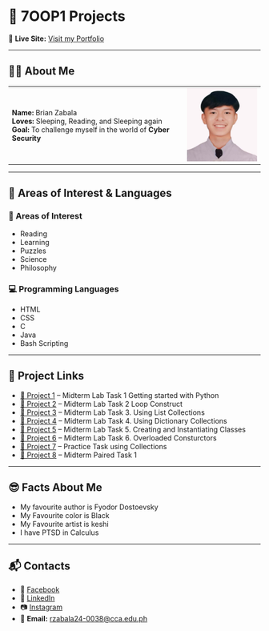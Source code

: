 # 🚀 7OOP1 Projects  

🔗 **Live Site:** [Visit my Portfolio](https://rzabala24-0038-a11y.github.io/7OOP1Projects/)  

---

## 👨‍💻 About Me

| | |
|:--|--:|
| **Name:** Brian Zabala<br>**Loves:** Sleeping, Reading, and Sleeping again<br>**Goal:** To challenge myself in the world of **Cyber Security** | <img src="assets/img/profile.jpeg" alt="Brian Zabala" width="160"> |
---

## 🎯 Areas of Interest & Languages  

### 🔐 Areas of Interest  
- Reading
- Learning
- Puzzles
- Science
- Philosophy 

### 💻 Programming Languages  
- HTML  
- CSS  
- C  
- Java  
- Bash Scripting  

---

## 📂 Project Links  
- [🔗 Project 1](projects/LabActivity1_Zabala.pdf) – Midterm Lab Task 1 Getting started with Python
- [🔗 Project 2](projects/LabActivity2_Zabala.pdf) – Midterm Lab Task 2 Loop Construct
- [🔗 Project 3](projects/LabActivity3_Zabala.pdf) – Midterm Lab Task 3. Using List Collections 
- [🔗 Project 4](projects/LabActivity4_Zabala.pdf) – Midterm Lab Task 4. Using Dictionary Collections
- [🔗 Project 5](projects/LabActivity5_Zabala.pdf) – Midterm Lab Task 5. Creating and Instantiating Classes
- [🔗 Project 6](projects/LabActivity6_Zabala.pdf) – Midterm Lab Task 6. Overloaded Consturctors
- [🔗 Project 7](projects/Collections.pdf) – Practice Task using Collections
- [🔗 Project 8](projects/PairTask.pdf) – Midterm Paired Task 1

---

## 😎 Facts About Me 
- My favourite author is Fyodor Dostoevsky 
- My Favourite color is Black
- My Favourite artist is keshi
- I have PTSD in Calculus 

---

## 📬 Contacts  
- 📘 [Facebook](https://www.facebook.com/share/18T5bqWTgC/)  
- 💼 [LinkedIn](https://www.linkedin.com/in/brian-zabala-4a80a7321?utm_source=share&utm_campaign=share_via&utm_content=profile&utm_medium=android_app)  
- 📷 [Instagram](https://www.instagram.com/kur0_z?igsh=MTZkcW43ZG1kc2pvYg==)  
- 📧 **Email:** rzabala24-0038@cca.edu.ph
